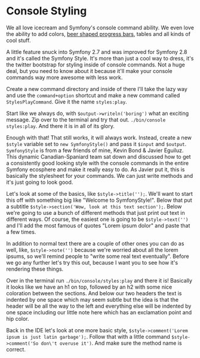 # Console Styling

We all love icecream and Symfony's console command ability. We even love
the ability to add colors, [beer shaped progress bars](http://knpuniversity.com/blog/fun-with-symfonys-console), 
tables and all kinds of cool stuff.

A little feature snuck into Symfony 2.7 and was improved for Symfony 2.8 and it's called the
Symfony Style. It's more than just a cool way to dress, it's the twitter bootstrap for styling
inside of console commands. Not a huge deal, but you need to know about it because it'll make your
console commands way more awesome with less work. 

Create a new command directory and inside of there I'll take the lazy way and use the `command+option`
shortcut and make a new command called `StylesPlayCommand`. Give it the name `styles:play`. 

Start like we always do, with `$output->writeln('boring')` what an exciting message. Zip over to the
terminal and try that out. `./bin/console styles:play`. And there it is in all of its glory. 

Enough with that! That still works, it will always work. Instead, create a new `$style` variable
set to `new SymfonyStyle()` and pass it `$input` and `$output`. `SymfonyStyle` is from a few friends
of mine, Kevin Bond & Javier Eguiluz. This dynamic Canadian-Spaniard team sat down and discussed how
to get a consistently good looking style with the console commands in the entire Symfony ecosphere and
make it really easy to do. As Javier put it, this is basically the stylesheet for your commands. We can
just write methods and it's just going to look good. 

Let's look at some of the basics, like `$style->title('');`. We'll want to start this off with something
big like "Welcome to SymfonyStyle!". Below that put a subtitle `$style->section('Wow, look at this text section');`.
Below we're going to use a bunch of different methods that just print out text in different ways. Of course,
the easiest one is going to be `$style->text('')` and I'll add the most famous of quotes "Lorem ipsum dolor"
and paste that a few times.

In addition to normal text there are a couple of other ones you can do as well, like, `$style->note('')` because
we're worried about all the lorem ipsums, so we'll remind people to "write some real text eventually". Before
we go any further let's try this out, because I want you to see how it's rendering these things. 

Over in the terminal run `./bin/console/styles:play` and there it is! Basically it looks like we have an h1 on top,
followed by an h2 with some nice coloration between the sections. And below our two headers the text is 
indented by one space which may seem subtle but the idea is that the header will be all the way to the left
and everything else will be indented by one space including our little note here which has an exclamation point
and hip color.

Back in the IDE let's look at one more basic style, `$style->comment('Lorem ipsum is just latin garbage');`.
Follow that with a little command `$style->comment('So don\'t overuse it')`. And make sure the method name
is correct.





